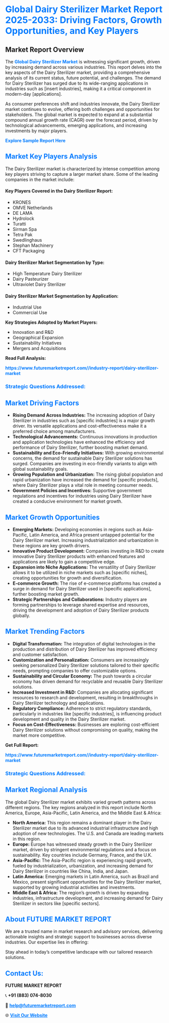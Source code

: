 <h1 style="color: #007BFF;">Global Dairy Sterilizer Market Report 2025-2033: Driving Factors, Growth Opportunities, and Key Players</h1>

<section id="overview">
<h2>Market Report Overview</h2>
<p>The <a href="https://www.futuremarketreport.com//industry-report/dairy-sterilizer-market" style="color: #007BFF; text-decoration: none;"><strong>Global Dairy Sterilizer Market</strong></a> is witnessing significant growth, driven by increasing demand across various industries. This report delves into the key aspects of the Dairy Sterilizer market, providing a comprehensive analysis of its current status, future potential, and challenges. The demand for Dairy Sterilizer has surged due to its wide-ranging applications in industries such as [insert industries], making it a critical component in modern-day [applications].</p>
<p>As consumer preferences shift and industries innovate, the Dairy Sterilizer market continues to evolve, offering both challenges and opportunities for stakeholders. The global market is expected to expand at a substantial compound annual growth rate (CAGR) over the forecast period, driven by technological advancements, emerging applications, and increasing investments by major players.</p>
</section>

<section id="overview">
<p><a href="https://www.futuremarketreport.com//request-sample/reportId=85488" style="color: #007BFF; text-decoration: none;"><strong>Explore Sample Report Here</strong></a></p>
</section>

<section id="key-players">
<h2 style="color: #007BFF;">Market Key Players Analysis</h2>
<p>The Dairy Sterilizer market is characterized by intense competition among key players striving to capture a larger market share. Some of the leading companies in the market include:</p>
<h4>Key Players Covered in the Dairy Sterilizer Report:</h4>
<ul><li>KRONES</li><li>OMVE Netherlands</li><li>DE LAMA</li><li>Hydrolock</li><li>Turatti</li><li>Sirman Spa</li><li>Tetra Pak</li><li>Swedlinghaus</li><li>Stephan Machinery</li><li>CFT Packaging</li></ul>
<h4>Dairy Sterilizer Market Segmentation by Type:</h4>
<ul><li>High Temperature Dairy Sterilizer</li><li>Dairy Pasteurizer</li><li>Ultraviolet Dairy Sterilizer</li></ul>

<h4>Dairy Sterilizer Market Segmentation by Application:</h4>
<ul><li>Industrial Use</li><li>Commercial Use</li></ul>
<p><strong>Key Strategies Adopted by Market Players:</strong></p>
<ul>
<li>Innovation and R&D</li>
<li>Geographical Expansion</li>
<li>Sustainability Initiatives</li>
<li>Mergers and Acquisitions</li>
</ul>
</section>

<section>
<p><strong>Read Full Analysis: </strong></p><a href="https://www.futuremarketreport.com//industry-report/dairy-sterilizer-market" style="color: #007BFF; text-decoration: none;"><strong>https://www.futuremarketreport.com//industry-report/dairy-sterilizer-market</strong></a>
<h3 style="color: #007BFF;">Strategic Questions Addressed:</h3>
</section>

<section id="driving-factors">
<h2 style="color: #007BFF;">Market Driving Factors</h2>
<ul>
<li><strong>Rising Demand Across Industries:</strong> The increasing adoption of Dairy Sterilizer in industries such as [specific industries] is a major growth driver. Its versatile applications and cost-effectiveness make it a preferred choice among manufacturers.</li>
<li><strong>Technological Advancements:</strong> Continuous innovations in production and application technologies have enhanced the efficiency and performance of Dairy Sterilizer, further boosting market demand.</li>
<li><strong>Sustainability and Eco-Friendly Initiatives:</strong> With growing environmental concerns, the demand for sustainable Dairy Sterilizer solutions has surged. Companies are investing in eco-friendly variants to align with global sustainability goals.</li>
<li><strong>Growing Population and Urbanization:</strong> The rising global population and rapid urbanization have increased the demand for [specific products], where Dairy Sterilizer plays a vital role in meeting consumer needs.</li>
<li><strong>Government Policies and Incentives:</strong> Supportive government regulations and incentives for industries using Dairy Sterilizer have created a conducive environment for market growth.</li>
</ul>
</section>

<section id="growth-opportunities">
<h2 style="color: #007BFF;">Market Growth Opportunities</h2>
<ul>
<li><strong>Emerging Markets:</strong> Developing economies in regions such as Asia-Pacific, Latin America, and Africa present untapped potential for the Dairy Sterilizer market. Increasing industrialization and urbanization in these regions are key growth drivers.</li>
<li><strong>Innovative Product Development:</strong> Companies investing in R&D to create innovative Dairy Sterilizer products with enhanced features and applications are likely to gain a competitive edge.</li>
<li><strong>Expansion into Niche Applications:</strong> The versatility of Dairy Sterilizer allows it to be utilized in niche markets such as [specific niches], creating opportunities for growth and diversification.</li>
<li><strong>E-commerce Growth:</strong> The rise of e-commerce platforms has created a surge in demand for Dairy Sterilizer used in [specific applications], further boosting market growth.</li>
<li><strong>Strategic Partnerships and Collaborations:</strong> Industry players are forming partnerships to leverage shared expertise and resources, driving the development and adoption of Dairy Sterilizer products globally.</li>
</ul>
</section>

<section id="trending-factors">
<h2 style="color: #007BFF;">Market Trending Factors</h2>
<ul>
<li><strong>Digital Transformation:</strong> The integration of digital technologies in the production and distribution of Dairy Sterilizer has improved efficiency and customer satisfaction.</li>
<li><strong>Customization and Personalization:</strong> Consumers are increasingly seeking personalized Dairy Sterilizer solutions tailored to their specific needs, prompting companies to offer customizable options.</li>
<li><strong>Sustainability and Circular Economy:</strong> The push towards a circular economy has driven demand for recyclable and reusable Dairy Sterilizer solutions.</li>
<li><strong>Increased Investment in R&D:</strong> Companies are allocating significant resources to research and development, resulting in breakthroughs in Dairy Sterilizer technology and applications.</li>
<li><strong>Regulatory Compliance:</strong> Adherence to strict regulatory standards, particularly in industries like [specific industries], is influencing product development and quality in the Dairy Sterilizer market.</li>
<li><strong>Focus on Cost-Effectiveness:</strong> Businesses are exploring cost-efficient Dairy Sterilizer solutions without compromising on quality, making the market more competitive.</li>
</ul>
</section>

<section>
<p><strong>Get Full Report: </strong></p><a href="https://www.futuremarketreport.com//industry-report/dairy-sterilizer-market" style="color: #007BFF; text-decoration: none;"><strong>https://www.futuremarketreport.com//industry-report/dairy-sterilizer-market</strong></a>
<h3 style="color: #007BFF;">Strategic Questions Addressed:</h3>
</section>


<section id="regional-analysis">
<h2 style="color: #007BFF;">Market Regional Analysis</h2>
<p>The global Dairy Sterilizer market exhibits varied growth patterns across different regions. The key regions analyzed in this report include North America, Europe, Asia-Pacific, Latin America, and the Middle East & Africa:</p>
<ul>
<li><strong>North America:</strong> This region remains a dominant player in the Dairy Sterilizer market due to its advanced industrial infrastructure and high adoption of new technologies. The U.S. and Canada are leading markets in this region.</li>
<li><strong>Europe:</strong> Europe has witnessed steady growth in the Dairy Sterilizer market, driven by stringent environmental regulations and a focus on sustainability. Key countries include Germany, France, and the U.K.</li>
<li><strong>Asia-Pacific:</strong> The Asia-Pacific region is experiencing rapid growth, fueled by industrialization, urbanization, and increasing demand for Dairy Sterilizer in countries like China, India, and Japan.</li>
<li><strong>Latin America:</strong> Emerging markets in Latin America, such as Brazil and Mexico, present significant opportunities for the Dairy Sterilizer market, supported by growing industrial activities and investments.</li>
<li><strong>Middle East & Africa:</strong> The region’s growth is driven by expanding industries, infrastructure development, and increasing demand for Dairy Sterilizer in sectors like [specific sectors].</li>
</ul>
</section>

<footer>
<h2 style="color: #007BFF;">About FUTURE MARKET REPORT</h2>
<p>We are a trusted name in market research and advisory services, delivering actionable insights and strategic support to businesses across diverse industries. Our expertise lies in offering:</p>

<p>Stay ahead in today’s competitive landscape with our tailored research solutions.</p>

<h2 style="color: #007BFF;">Contact Us:</h2>
<p><strong>FUTURE MARKET REPORT</strong></p>
<p>📞 <strong>+91 (883) 074-8030</strong></p>
<p>📧 <strong><a href="mailto:help@futuremarketreport.com" style="color: #007BFF;">help@futuremarketreport.com</a></strong></p>
<p>🌐 <strong><a href="https://www.futuremarketreport.com/" style="color: #007BFF;">Visit Our Website</a></strong></p>
</footer>